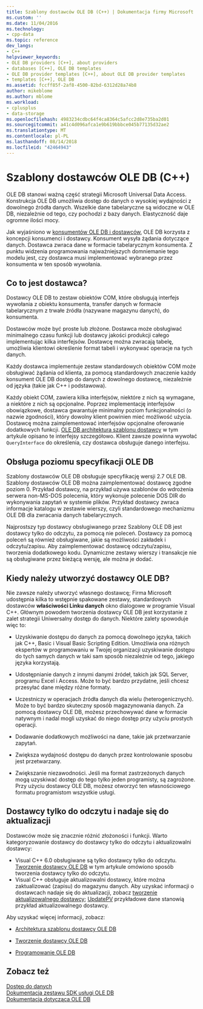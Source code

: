 ```yaml
---
title: Szablony dostawców OLE DB (C++) | Dokumentacja firmy Microsoft
ms.custom: ''
ms.date: 11/04/2016
ms.technology:
- cpp-data
ms.topic: reference
dev_langs:
- C++
helpviewer_keywords:
- OLE DB providers [C++], about providers
- databases [C++], OLE DB templates
- OLE DB provider templates [C++], about OLE DB provider templates
- templates [C++], OLE DB
ms.assetid: fccff85f-2af8-4500-82bd-6312d28a74b8
author: mikeblome
ms.author: mblome
ms.workload:
- cplusplus
- data-storage
ms.openlocfilehash: 4983234cdbc64f4ca8364c5afcc2d8e735ba2d01
ms.sourcegitcommit: a41c4d096afca1e9b619bbbce045b77135d32ae2
ms.translationtype: MT
ms.contentlocale: pl-PL
ms.lasthandoff: 08/14/2018
ms.locfileid: "42464943"
---
```

# <a name="ole-db-provider-templates-c"></a>Szablony dostawców OLE DB (C++)
OLE DB stanowi ważną część strategii Microsoft Universal Data Access. Konstrukcja OLE DB umożliwia dostęp do danych o wysokiej wydajności z dowolnego źródła danych. Wszelkie dane tabelaryczne są widoczne w OLE DB, niezależnie od tego, czy pochodzi z bazy danych. Elastyczność daje ogromne ilości mocy.  
  
 Jak wyjaśniono w [konsumentów OLE DB i dostawców](../../data/oledb/ole-db-consumers-and-providers.md), OLE DB korzysta z koncepcji konsumenci i dostawcy. Konsument wysyła żądania dotyczące danych. Dostawca zwraca dane w formacie tabelarycznym konsumenta. Z punktu widzenia programowania najważniejszych domniemanie tego modelu jest, czy dostawca musi implementować wybranego przez konsumenta w ten sposób wywołania.  
  
## <a name="what-is-a-provider"></a>Co to jest dostawca?  
 Dostawcy OLE DB to zestaw obiektów COM, które obsługują interfejs wywołania z obiektu konsumenta, transfer danych w formacie tabelarycznym z trwałe źródła (nazywane magazynu danych), do konsumenta.  
  
 Dostawców może być proste lub złożone. Dostawca może obsługiwać minimalnego czasu funkcji lub dostawcy jakości produkcji całego implementując kilka interfejsów. Dostawcę można zwracają tabelę, umożliwia klientowi określenie format tabeli i wykonywać operacje na tych danych.  
  
 Każdy dostawca implementuje zestaw standardowych obiektów COM może obsługiwać żądania od klienta, za pomocą standardowych znaczenie każdy konsument OLE DB dostęp do danych z dowolnego dostawcę, niezależnie od języka (takie jak C++ i podstawowa).  
  
 Każdy obiekt COM, zawiera kilka interfejsów, niektóre z nich są wymagane, a niektóre z nich są opcjonalne. Poprzez implementację interfejsów obowiązkowe, dostawca gwarantuje minimalny poziom funkcjonalności (o nazwie zgodności), który dowolny klient powinien mieć możliwość użycia. Dostawcę można zaimplementować interfejsów opcjonalne oferowanie dodatkowych funkcji. [OLE DB architektura szablonu dostawcy](../../data/oledb/ole-db-provider-template-architecture.md) w tym artykule opisano te interfejsy szczegółowo. Klient zawsze powinna wywołać `QueryInterface` do określenia, czy dostawca obsługuje danego interfejsu.  
  
## <a name="ole-db-specification-level-support"></a>Obsługa poziomu specyfikacji OLE DB  
 Szablony dostawców OLE DB obsługuje specyfikację wersji 2.7 OLE DB. Szablony dostawców OLE DB można zaimplementować dostawcę zgodne poziom 0. Przykład dostawcy, na przykład używa szablonów do wdrożenia serwera non-MS-DOS polecenia, który wykonuje polecenie DOS DIR do wykonywania zapytań w systemie plików. Przykład dostawcy zwraca informacje katalogu w zestawie wierszy, czyli standardowego mechanizmu OLE DB dla zwracania danych tabelarycznych.  
  
 Najprostszy typ dostawcy obsługiwanego przez Szablony OLE DB jest dostawcy tylko do odczytu, za pomocą nie poleceń. Dostawcy za pomocą poleceń są również obsługiwane, jakie są możliwości zakładek i odczytu/zapisu. Aby zaimplementować dostawcę odczytu/zapisu, tworzenia dodatkowego kodu. Dynamiczne zestawy wierszy i transakcje nie są obsługiwane przez bieżącą wersję, ale można je dodać.  
  
## <a name="when-do-you-need-to-create-an-ole-db-provider"></a>Kiedy należy utworzyć dostawcy OLE DB?  
 Nie zawsze należy utworzyć własnego dostawcę; Firma Microsoft udostępnia kilka to wstępnie spakowane zestawy, standardowych dostawców **właściwości Linku danych** okno dialogowe w programie Visual C++. Głównym powodem tworzenia dostawcy OLE DB jest korzystanie z zalet strategii Uniwersalny dostęp do danych. Niektóre zalety spowoduje więc to:  
  
-   Uzyskiwanie dostępu do danych za pomocą dowolnego języka, takich jak C++, Basic i Visual Basic Scripting Edition. Umożliwia ona różnych ekspertów w programowaniu w Twojej organizacji uzyskiwanie dostępu do tych samych danych w taki sam sposób niezależnie od tego, jakiego języka korzystają.  
  
-   Udostępnianie danych z innymi danymi źródeł, takich jak SQL Server, programu Excel i Access. Może to być bardzo przydatne, jeśli chcesz przesyłać dane między różne formaty.  
  
-   Uczestniczy w operacjach źródła danych dla wielu (heterogenicznych). Może to być bardzo skuteczny sposób magazynowania danych. Za pomocą dostawcy OLE DB, możesz przechowywać dane w formacie natywnym i nadal mogli uzyskać do niego dostęp przy użyciu prostych operacji.  
  
-   Dodawanie dodatkowych możliwości na dane, takie jak przetwarzanie zapytań.  
  
-   Zwiększa wydajność dostępu do danych przez kontrolowanie sposobu jest przetwarzany.  
  
-   Zwiększanie niezawodności. Jeśli ma format zastrzeżonych danych mogą uzyskiwać dostęp do tego tylko jeden programisty, są zagrożone. Przy użyciu dostawcy OLE DB, możesz otworzyć ten własnościowego formatu programistom wszystkie usługi.  
  
## <a name="read-only-and-updatable-providers"></a>Dostawcy tylko do odczytu i nadaje się do aktualizacji  
 Dostawców może się znacznie różnić złożoności i funkcji. Warto kategoryzowanie dostawcy do dostawcy tylko do odczytu i aktualizowalni dostawcy:  
  
-   Visual C++ 6.0 obsługiwane są tylko dostawcy tylko do odczytu. [Tworzenie dostawcy OLE DB](../../data/oledb/creating-an-ole-db-provider.md) w tym artykule omówiono sposób tworzenia dostawcy tylko do odczytu.  
-   Visual C++ obsługuje aktualizowalni dostawcy, które można zaktualizować (zapisu) do magazynu danych. Aby uzyskać informacji o dostawcach nadaje się do aktualizacji, zobacz [tworzenie aktualizowalnego dostawcy](../../data/oledb/creating-an-updatable-provider.md); [UpdatePV](https://github.com/Microsoft/VCSamples/tree/master/VC2010Samples/ATL/OLEDB/Provider/UPDATEPV) przykładowe dane stanowią przykład aktualizowalnego dostawcy.  
  
 Aby uzyskać więcej informacji, zobacz:  
  
-   [Architektura szablonu dostawcy OLE DB](../../data/oledb/ole-db-provider-template-architecture.md)  
  
-   [Tworzenie dostawcy OLE DB](../../data/oledb/creating-an-ole-db-provider.md)  
  
-   [Programowanie OLE DB](../../data/oledb/ole-db-programming.md)  
  
## <a name="see-also"></a>Zobacz też  
 [Dostęp do danych](../data-access-in-cpp.md)   
 [Dokumentacja zestawu SDK usługi OLE DB](/previous-versions/windows/desktop/ms722784\(v=vs.85\))   
 [Dokumentacja dotycząca OLE DB](/previous-versions/windows/desktop/ms713643\(v=vs.85\))